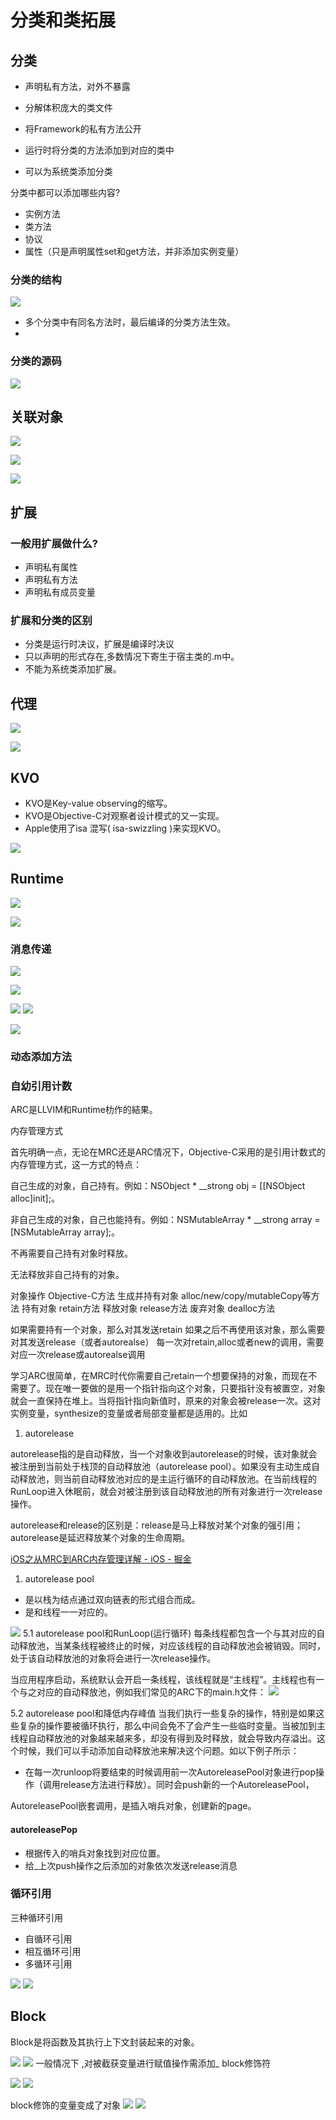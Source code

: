 # 分类和类拓展


## 分类

* 声明私有方法，对外不暴露
* 分解体积庞大的类文件
* 将Framework的私有方法公开

* 运行时将分类的方法添加到对应的类中
* 可以为系统类添加分类

分类中都可以添加哪些内容?

* 实例方法
* 类方法
* 协议
* 属性（只是声明属性set和get方法，并非添加实例变量）

### 分类的结构


![](https://pic-mike.oss-cn-hongkong.aliyuncs.com/Blog/20190215200724.png)


* 多个分类中有同名方法时，最后编译的分类方法生效。
* 

### 分类的源码

![](https://pic-mike.oss-cn-hongkong.aliyuncs.com/Blog/20190215201042.png)

## 关联对象

![](https://pic-mike.oss-cn-hongkong.aliyuncs.com/qiniu/15343872825256.jpg)

![](https://pic-mike.oss-cn-hongkong.aliyuncs.com/qiniu/15343874070595.jpg)

![](https://pic-mike.oss-cn-hongkong.aliyuncs.com/qiniu/15343874277415.jpg)

## 扩展

### 一般用扩展做什么?

* 声明私有属性
* 声明私有方法
* 声明私有成员变量

### 扩展和分类的区别

* 分类是运行时决议，扩展是编译时决议
* 只以声明的形式存在,多数情况下寄生于宿主类的.m中。
* 不能为系统类添加扩展。


## 代理

![](https://pic-mike.oss-cn-hongkong.aliyuncs.com/qiniu/15343877344432.jpg)

![](https://pic-mike.oss-cn-hongkong.aliyuncs.com/qiniu/15343878622620.jpg)



## KVO

* KVO是Key-value observing的缩写。
* KVO是Objective-C对观察者设计模式的又一实现。
* Apple使用了isa 混写( isa-swizzling )来实现KVO。

![](https://pic-mike.oss-cn-hongkong.aliyuncs.com/qiniu/15343880033090.jpg)



## Runtime

![](https://pic-mike.oss-cn-hongkong.aliyuncs.com/qiniu/15343887363318.jpg)

![](https://pic-mike.oss-cn-hongkong.aliyuncs.com/qiniu/15343888133959.jpg)


### 消息传递

![](https://pic-mike.oss-cn-hongkong.aliyuncs.com/qiniu/15343889247429.jpg)


![](https://pic-mike.oss-cn-hongkong.aliyuncs.com/qiniu/15343889467583.jpg)

![](https://pic-mike.oss-cn-hongkong.aliyuncs.com/qiniu/15343893494224.jpg)
![](https://pic-mike.oss-cn-hongkong.aliyuncs.com/qiniu/15343894572037.jpg)


![](https://pic-mike.oss-cn-hongkong.aliyuncs.com/qiniu/15343899612287.jpg)

### 动态添加方法



### 自幼引用计数

ARC是LLVIM和Runtime朸作的結果。


内存管理方式

首先明确一点，无论在MRC还是ARC情况下，Objective-C采用的是引用计数式的内存管理方式，这一方式的特点：

自己生成的对象，自己持有。例如：NSObject * __strong obj = [[NSObject alloc]init];。

非自己生成的对象，自己也能持有。例如：NSMutableArray * __strong array = [NSMutableArray array];。

不再需要自己持有对象时释放。

无法释放非自己持有的对象。

对象操作	Objective-C方法
生成并持有对象	alloc/new/copy/mutableCopy等方法
持有对象	retain方法
释放对象	release方法
废弃对象	dealloc方法

如果需要持有一个对象，那么对其发送retain 如果之后不再使用该对象，那么需要对其发送release（或者autorealse） 每一次对retain,alloc或者new的调用，需要对应一次release或autorealse调用

学习ARC很简单，在MRC时代你需要自己retain一个想要保持的对象，而现在不需要了。现在唯一要做的是用一个指针指向这个对象，只要指针没有被置空，对象就会一直保持在堆上。当将指针指向新值时，原来的对象会被release一次。这对实例变量，synthesize的变量或者局部变量都是适用的。比如


1. autorelease

autorelease指的是自动释放，当一个对象收到autorelease的时候，该对象就会被注册到当前处于栈顶的自动释放池（autorelease pool）。如果没有主动生成自动释放池，则当前自动释放池对应的是主运行循环的自动释放池。在当前线程的RunLoop进入休眠前，就会对被注册到该自动释放池的所有对象进行一次release操作。

autorelease和release的区别是：release是马上释放对某个对象的强引用；autorelease是延迟释放某个对象的生命周期。


[iOS之从MRC到ARC内存管理详解 - iOS - 掘金](https://juejin.im/entry/59ca0595f265da06700af219#3.1%20%E8%87%AA%E5%B7%B1%E6%8C%81%E6%9C%89%E7%9A%84%E5%AF%B9%E8%B1%A1%E8%87%AA%E5%B7%B1%E9%87%8A%E6%94%BE)


1. autorelease pool

* 是以栈为结点通过双向链表的形式组合而成。
* 是和线程一一对应的。

![](https://pic-mike.oss-cn-hongkong.aliyuncs.com/qiniu/15344019785534.jpg)
5.1 autorelease pool和RunLoop(运行循环)
每条线程都包含一个与其对应的自动释放池，当某条线程被终止的时候，对应该线程的自动释放池会被销毁。同时，处于该自动释放池的对象将会进行一次release操作。

当应用程序启动，系统默认会开启一条线程，该线程就是“主线程”。主线程也有一个与之对应的自动释放池，例如我们常见的ARC下的main.h文件：
![](https://pic-mike.oss-cn-hongkong.aliyuncs.com/qiniu/15344021181883.jpg)

5.2 autorelease pool和降低内存峰值
当我们执行一些复杂的操作，特别是如果这些复杂的操作要被循环执行，那么中间会免不了会产生一些临时变量。当被加到主线程自动释放池的对象越来越来多，却没有得到及时释放，就会导致内存溢出。这个时候，我们可以手动添加自动释放池来解决这个问题。如以下例子所示：


* 在每一次runloop将要结束的时候调用前一次AutoreleasePool对象进行pop操作（调用release方法进行释放）。同时会push新的一个AutoreleasePool，

AutoreleasePool嵌套调用，是插入哨兵对象，创建新的page。

#### autoreleasePop

* 根据传入的哨兵对象找到对应位置。
* 给_上次push操作之后添加的对象依次发送release消息

### 循环引用

三种循环引用
* 自循环弓|用
* 相互循环弓|用
* 多循环弓|用

![](https://pic-mike.oss-cn-hongkong.aliyuncs.com/qiniu/15344028474307.jpg)
![](https://pic-mike.oss-cn-hongkong.aliyuncs.com/qiniu/15344029577539.jpg)


## Block

Block是将函数及其执行上下文封装起来的对象。

![](https://pic-mike.oss-cn-hongkong.aliyuncs.com/qiniu/15344037706426.jpg)
![](https://pic-mike.oss-cn-hongkong.aliyuncs.com/qiniu/15344037842481.jpg)
一般情况下 ,对被截获变量进行赋值操作需添加_ block修饰符

![](https://pic-mike.oss-cn-hongkong.aliyuncs.com/qiniu/15344038914571.jpg)
![](https://pic-mike.oss-cn-hongkong.aliyuncs.com/qiniu/15344038990348.jpg)

block修饰的变量变成了对象
![](https://pic-mike.oss-cn-hongkong.aliyuncs.com/qiniu/15344039387856.jpg)
![](https://pic-mike.oss-cn-hongkong.aliyuncs.com/qiniu/15344040166201.jpg)
